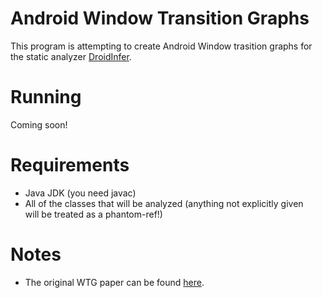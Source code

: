 # Android Window Transition Graphs

This program is attempting to create Android Window trasition graphs for  
the static analyzer [DroidInfer](https://github.com/proganalysis/type-inference).

# Running
Coming soon!

# Requirements
* Java JDK (you need javac)
* All of the classes that will be analyzed (anything not explicitly given  
  will be treated as a phantom-ref!)  

# Notes
* The original WTG paper can be found [here](http://dacongy.github.io/papers/yang-ase15.pdf).
